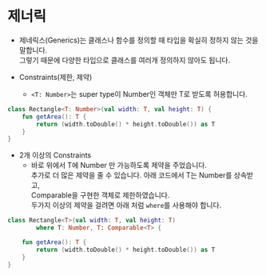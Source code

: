# 제너릭

- 제네릭스(Generics)는 클래스나 함수를 정의할 때 타입을 확실히 정하지 않는 것을 말합니다.<br>
그렇기 때문에 다양한 타입으로 클래스를 여러개 정의하지 않아도 됩니다.

- Constraints(제한, 제약)
    - `<T: Number>`는 super type이 Number인 객체만 T로 받도록 허용합니다.

```kotlin
class Rectangle<T: Number>(val width: T, val height: T) {
    fun getArea(): T {
        return (width.toDouble() * height.toDouble()) as T
    }
}
```

- 2개 이상의 Constraints
    - 바로 위에서 T에 Number 만 가능하도록 제약을 주었습니다.<br>
    추가로 더 많은 제약을 줄 수 있습니다. 아래 코드에서 T는 Number를 상속받고,<br>
    Comparable을 구현한 객체로 제한하였습니다.<br>
    두가지 이상의 제약을 걸려면 아래 처럼 `where`를 사용해야 합니다.
```kotlin
class Rectangle<T>(val width: T, val height: T)
        where T: Number, T: Comparable<T> {

    fun getArea(): T {
        return (width.toDouble() * height.toDouble()) as T
    }
}
```